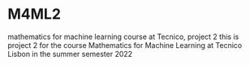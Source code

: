 # M4ML2
mathematics for machine learning course at Tecnico, project 2
this is project 2 for the course Mathematics for Machine Learning at Tecnico Lisbon in the summer semester 2022
